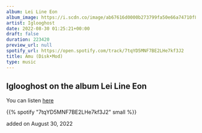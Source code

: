 ```yaml
---
album: Lei Line Eon
album_image: https://i.scdn.co/image/ab67616d0000b273799fa50e66a74710f8d8ebba
artist: Iglooghost
date: 2022-08-30 01:25:21+00:00
draft: false
duration: 223420
preview_url: null
spotify_url: https://open.spotify.com/track/7tqYD5MNF7BE2LHe7kf3J2
title: Amu (Disk•Mod)
type: music
---
```



## Iglooghost on the album Lei Line Eon

You can listen [here](https://open.spotify.com/track/7tqYD5MNF7BE2LHe7kf3J2)

{{% spotify "7tqYD5MNF7BE2LHe7kf3J2" small %}}

added on August 30, 2022